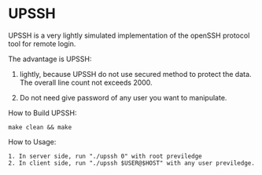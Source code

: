 # UPSSH

UPSSH is a very lightly simulated implementation of the openSSH protocol tool for remote login.


The advantage is UPSSH:

1. lightly, because UPSSH do not use secured method to protect the data.
   The overall line count not exceeds 2000.
   
2. Do not need give password of any user you want to manipulate. 


How to Build UPSSH:

    make clean && make
    
How to Usage:

    1. In server side, run "./upssh 0" with root previledge
    2. In client side, run "./upssh $USER@$HOST" with any user previledge.
